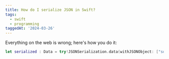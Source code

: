 ```yaml
---
title: How do I serialize JSON in Swift?
tags:
  - swift
  - programming
taggedAt: '2024-03-26'
---
```


Everything on the web is wrong; here's how you do it:

```swift
let serialized : Data = try!JSONSerialization.data(withJSONObject: ["someKey": "someValue"], options: []);
```
